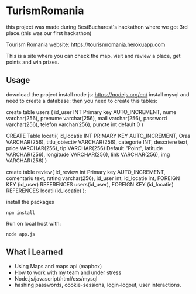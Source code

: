 TurismRomania
==============
this project was made during BestBucharest's hackathon where we got 3rd place.(this was our first hackathon)    

Tourism Romania    website: https://tourismromania.herokuapp.com

This is a site where you can check the map, visit and review a place, get points and win prizes.

Usage
-----

download the project
install node js: https://nodejs.org/en/ 
install mysql and need to create a database:
then you need to create this tables:

create table users (
id_user  INT Primary key AUTO_INCREMENT,
nume varchar(256),
prenume varchar(256),
mail varchar(256),
password varchar(256),
telefon varchar(256),
puncte int default 0
)

CREATE Table locatii(
id_locatie INT PRIMARY KEY AUTO_INCREMENT,
Oras VARCHAR(256),
titlu_obiectiv VARCHAR(256),
categorie INT,
descriere text,
price VARCHAR(256),
tip VARCHAR(256) Default "Point",
latitude VARCHAR(256),
longitude VARCHAR(256),
link VARCHAR(256),
img VARCHAR(256)
)


create table review(
id_review int Primary key AUTO_INCREMENT,
comentariu text,
rating varchar(256),
id_user int,
id_locatie int,
FOREIGN KEY (id_user) REFERENCES users(id_user),
FOREIGN KEY (id_locatie) REFERENCES locatii(id_locatie)
);


install the packages 

    npm install

    
 Run on local host with:
 
    node app.js
 


What i Learned
-----
* Using Maps and maps api (mapbox)
* How to work with my team and under stress
* Node.js/javascript/html/css/mysql
* hashing passwords, cookie-sessions, login-logout, user interactions.
